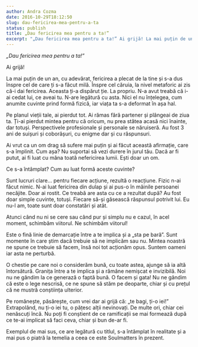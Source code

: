 ```yaml
---
author: Andra Cozma
date: 2016-10-29T18:12:50
slug: dau-fericirea-mea-pentru-a-ta
status: publish
title: „Dau fericirea mea pentru a ta!”
excerpt: "„Dau fericirea mea pentru a ta!” Ai grijă! La mai puțin de un an, cu adevărat, fericirea a plecat de  "
---
```

_„Dau fericirea mea pentru a ta!”_

Ai grijă!

La mai puțin de un an, cu adevărat, fericirea a plecat de la tine și s-a dus înspre cel de care ți s-a făcut milă. Înspre cel căruia, la nivel metaforic ai zis că-i dai fericirea. Aceasta ți-a dispărut ție. La propriu. N-a avut treabă că i-ai cedat lui, ce aveai tu. N-are legătură cu asta. Nici el nu înțelegea, cum anumite cuvinte prind formă fizică, iar viața ta s-a deformat în așa hal.

Pe planul vieții tale, ai pierdut tot. Ai rămas fără partener și plângeai de ziua ta. Ți-ai pierdut mintea pentru că oricum, nu prea stătea acasă nici înainte, dar totuși. Perspectivele profesionale și personale se năruiseră. Au fost 3 ani de suișuri și coborâșuri, cu enigme dar și cu răspunsuri.

Ai vrut ca un om drag să sufere mai puțin și ai făcut această afirmație, care s-a împlinit. Cum așa? Nu suportai să vezi durere în jurul tău. Dacă ar fi putut, ai fi luat cu mâna toată nefericirea lumii. Ești doar un om.

Ce s-a întâmplat? Cum au luat formă aceste cuvinte?

Sunt lucruri clare… pentru fiecare acțiune, rezultă o reacțiune. Fizic n-ai făcut nimic. N-ai luat fericirea din dulap și ai pus-o în mâinile persoanei necăjite. Doar ai rostit. Ce treabă are asta cu ce a rezultat după? Au fost doar simple cuvinte, totuși. Fiecare să-și găsească răspunsul potrivit lui. Eu nu-l am, toate sunt doar constatări și atât.

Atunci când nu ni se cere sau când pur și simplu nu e cazul, în acel moment, schimbăm viitorul. Ne schimbăm viitorul!

Este o fină linie de demarcație între a te implica și a „sta pe bară”. Sunt momente în care știm dacă trebuie să ne implicăm sau nu. Mintea noastră ne spune ce trebuie să facem, însă noi tot acționăm opus. Suntem oameni iar asta ne perturbă.

O chestie pe care noi o considerăm bună, cu toate astea, ajunge să ia altă întorsătură. Granița între a te implica și a rămâne nemișcat e invizibilă. Noi nu ne gândim la ce generază o faptă bună. O facem și gata! Nu ne gândim că este o lege nescrisă, ce ne spune să stăm pe deoparte, chiar și cu prețul că ne mustră conștiința ulterior.

Pe românește, păsărește, cum vrei dar ai grijă că: „te bagi, ți-o iei!” Extrapolând, nu ți-o iei tu, o pățesc alții nevinovați. De multe ori, chiar cei nenăscuți încă. Nu poți fi conștient de ce ramificații se mai formează după ce te-ai implicat să faci ceva, chiar și bun de-ar fi.

Exemplul de mai sus, ce are legătură cu titlul, s-a întâmplat în realitate și a mai pus o piatră la temelia a ceea ce este Soulmatters în prezent.
    